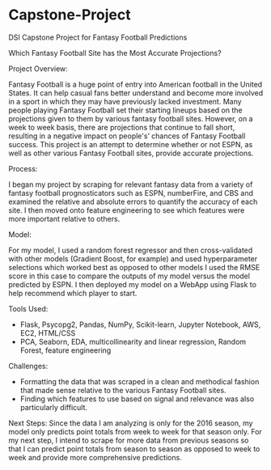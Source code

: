 # Capstone-Project
DSI Capstone Project for Fantasy Football Predictions

Which Fantasy Football Site has the Most Accurate Projections?

Project Overview: 

Fantasy Football is a huge point of entry into American football in the United States. It can help casual fans better understand and become more involved in a sport in which they may have previously lacked investment.  Many people playing Fantasy Football set their starting lineups based on the projections given to them by various fantasy football sites. However, on a week to week basis, there are projections that continue to fall short, resulting in a negative impact on people's’ chances of Fantasy Football success. This project is an attempt to determine whether or not ESPN, as well as other various Fantasy Football sites, provide accurate projections. 

Process: 

I began my project by scraping for relevant fantasy data from a variety of fantasy football prognosticators such as ESPN, numberFire, and CBS and examined the relative and absolute errors to quantify the  accuracy of each site. I then moved onto feature engineering to see which features were more important relative to others.

Model: 
	
For my model, I used a random forest regressor and then cross-validated with other models (Gradient Boost, for example) and used hyperparameter selections which worked best as opposed to other models  I used the RMSE score in this case to compare the outputs of my model versus the model predicted by ESPN. I then deployed my model on a WebApp using Flask to help recommend which player to start. 

Tools Used: 
- Flask, Psycopg2, Pandas, NumPy, Scikit-learn, Jupyter Notebook, AWS, EC2, HTML/CSS
- PCA, Seaborn, EDA, multicollinearity and linear regression, Random Forest, feature engineering

Challenges: 
- Formatting the data that was scraped in a clean and methodical fashion that made sense relative to the various Fantasy      Football sites. 
- Finding which features to use based on signal and relevance was also particularly difficult. 

Next Steps: 
Since the data I am analyzing is only for the 2016 season, my model only predicts point totals from week to week for that season only. For my next step, I intend to scrape for more data from previous seasons so that I can predict point totals from season to season as opposed to week to week and provide more comprehensive predictions. 
